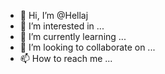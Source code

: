 - 👋 Hi, I’m @Hellaj
- 👀 I’m interested in ...
- 🌱 I’m currently learning ...
- 💞️ I’m looking to collaborate on ...
- 📫 How to reach me ...

<!---
Hellaj/Hellaj is a ✨ special ✨ repository because its `README.md` (this file) appears on your GitHub profile.
You can click the Preview link to take a look at your changes.
--->
